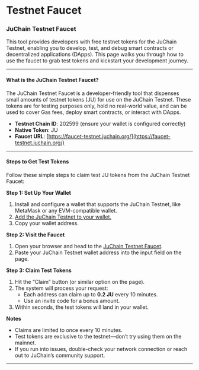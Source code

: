 # Testnet Faucet

### JuChain Testnet Faucet

This tool provides developers with free testnet tokens for the JuChain Testnet, enabling you to develop, test, and debug smart contracts or decentralized applications (DApps). This page walks you through how to use the faucet to grab test tokens and kickstart your development journey.

***

#### What is the JuChain Testnet Faucet?

The JuChain Testnet Faucet is a developer-friendly tool that dispenses small amounts of testnet tokens (JU) for use on the JuChain Testnet. These tokens are for testing purposes only, hold no real-world value, and can be used to cover Gas fees, deploy smart contracts, or interact with DApps.

* **Testnet Chain ID**: 202599 (ensure your wallet is configured correctly)
* **Native Token**: JU
* **Faucet URL**: [https://faucet-testnet.juchain.org/](https://faucet-testnet.juchain.org/)

***

#### Steps to Get Test Tokens

Follow these simple steps to claim test JU tokens from the JuChain Testnet Faucet:

**Step 1: Set Up Your Wallet**

1. Install and configure a wallet that supports the JuChain Testnet, like MetaMask or any EVM-compatible wallet.
2. [Add the JuChain Testnet to your wallet.](../start-using-juchain.md)
3. Copy your wallet address.

**Step 2: Visit the Faucet**

1. Open your browser and head to the [JuChain Testnet Faucet](https://faucet-testnet.juchain.org/).
2. Paste your JuChain Testnet wallet address into the input field on the page.

**Step 3: Claim Test Tokens**

1. Hit the “Claim” button (or similar option on the page).
2. The system will process your request:
   * Each address can claim up to **0.2 JU** every 10 minutes.
   * Use an invite code for a bonus amount.
3. Within seconds, the test tokens will land in your wallet.

**Notes**

* Claims are limited to once every 10 minutes.
* Test tokens are exclusive to the testnet—don’t try using them on the mainnet.
* If you run into issues, double-check your network connection or reach out to JuChain’s community support.

***
